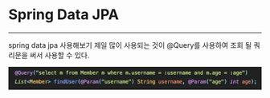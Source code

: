 # Spring Data JPA

---

spring data jpa 사용해보기
제일 많이 사용되는 것이 @Query를 사용하여 조회 될 쿼리문을 써서 사용할 수 있다.

![Query](./images/Query.png)